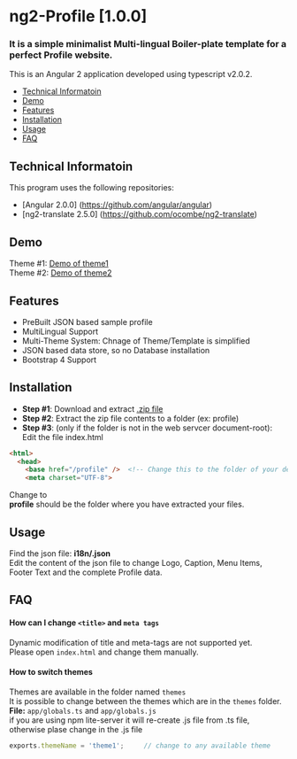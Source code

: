 # ng2-Profile [1.0.0]
### It is a simple minimalist Multi-lingual **Boiler-plate template** for a perfect Profile website.

This is an Angular 2 application developed using typescript v2.0.2.

* [Technical Informatoin](#tech-info)
* [Demo](#demo)
* [Features](#features)
* [Installation](#installation)
* [Usage](#usage)
* [FAQ](#faq)


## Technical Informatoin
This program uses the following repositories:
- [Angular 2.0.0] (https://github.com/angular/angular)
- [ng2-translate 2.5.0] (https://github.com/ocombe/ng2-translate)

## Demo
Theme #1: [Demo of theme1](http://ng2-profile.theme1.batchu.org/)   
Theme #2: [Demo of theme2](http://ng2-profile.theme2.batchu.org/)   

## Features
+ PreBuilt JSON based sample profile
+ MultiLingual Support
+ Multi-Theme System:  Chnage of Theme/Template is simplified
+ JSON based data store, so no Database installation
+ Bootstrap 4 Support

## Installation
- **Step #1**: Download and extract [.zip file](https://github.com/ganesh35/ng2-Profile/archive/v1.0.0.zip)  
- **Step #2**: Extract the zip file contents to a folder (ex: profile)
- **Step #3**: (only if the folder is not in the web servcer document-root):  
   Edit the file index.html  
```html
<html>
  <head>
    <base href="/profile" />  <!-- Change this to the folder of your deployment only when it is not on document-root -->
    <meta charset="UTF-8">
```
   Change **<base href="/" />** to **<base href="/profile" />**   
   **profile** should be the folder where you have extracted your files.  
   
## Usage
Find the json file: **i18n/<lang>.json**  
Edit the content of the json file to change Logo, Caption, Menu Items, Footer Text and the complete Profile data.

## FAQ
#### How can I change  `<title>` and `meta tags`
Dynamic modification of title and meta-tags are not supported yet.   
Please open `index.html` and change them manually.

#### How to switch themes
Themes are available in the folder named `themes`  
It is possible to change between the themes which are in the `themes` folder.
**File:** `app/globals.ts` and `app/globals.js`   
if you are using npm lite-server it will re-create .js file from .ts file, otherwise plase change in the .js file
```javascript
exports.themeName = 'theme1';     // change to any available theme
```


